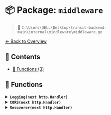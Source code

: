 # 📦 Package: `middleware`

> 📍 `C:\Users\DELL\Desktop\transit-backend-main\internal\middleware\middleware.go`

[← Back to Overview](../README.md)

## 📑 Contents

- [🔧 Functions (3)](#-functions)

## 🔧 Functions

<details>
<summary><b><code>Logging(next http.Handler)</code></b></summary>

**Summary:** HTTP middleware for request logging

**Parameters:**
- `next` (http.Handler): Next handler in the chain

**Returns:** http.Handler with logging middleware

**Complexity:**
- Time: O(1) per middleware call
- Space: O(1)

**Example:**
```go
router.Use(Logging)
```

**Edge Cases:**
- May log sensitive data if not filtered
- Performance impact with high traffic


</details>

<details>
<summary><b><code>CORS(next http.Handler)</code></b></summary>

**Summary:** HTTP middleware for CORS headers

**Parameters:**
- `next` (http.Handler): Next handler in the chain

**Returns:** http.Handler with CORS support

**Complexity:**
- Time: O(1) per middleware call
- Space: O(1)

**Example:**
```go
router.Use(CORS)
```

**Edge Cases:**
- Overly permissive CORS headers security risk
- Preflight request handling


</details>

<details>
<summary><b><code>Recoverer(next http.Handler)</code></b></summary>

**Summary:** HTTP middleware for panic recovery

**Parameters:**
- `next` (http.Handler): Next handler in the chain

**Returns:** http.Handler with panic recovery

**Complexity:**
- Time: O(1) per middleware call
- Space: O(1)

**Example:**
```go
router.Use(Recoverer)
```

**Edge Cases:**
- May mask underlying issues if overused
- Recovery from specific panic types


</details>

